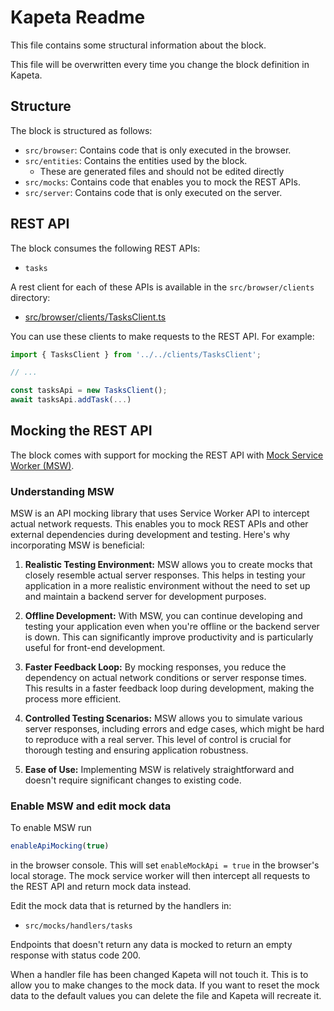 # Kapeta Readme

This file contains some structural information about the block.

This file will be overwritten every time you change the block definition in Kapeta.

## Structure

The block is structured as follows:

* `src/browser`: Contains code that is only executed in the browser.
* `src/entities`: Contains the entities used by the block.
  * These are generated files and should not be edited directly
* `src/mocks`: Contains code that enables you to mock the REST APIs.
* `src/server`: Contains code that is only executed on the server.

## REST API

The block consumes the following REST APIs:

* `tasks`

A rest client for each of these APIs is available in the `src/browser/clients` directory:

* [src/browser/clients/TasksClient.ts](src/browser/clients/TasksClient.ts)

You can use these clients to make requests to the REST API. For example:


```typescript
import { TasksClient } from '../../clients/TasksClient';

// ...

const tasksApi = new TasksClient();
await tasksApi.addTask(...)
```


## Mocking the REST API

The block comes with support for mocking the REST API with [Mock Service Worker (MSW)](https://mswjs.io/).


### Understanding MSW
MSW is an API mocking library that uses Service Worker API to intercept actual network requests. This enables you to mock REST APIs and other external dependencies during development and testing. Here's why incorporating MSW is beneficial:

1. **Realistic Testing Environment:** MSW allows you to create mocks that closely resemble actual server responses. This helps in testing your application in a more realistic environment without the need to set up and maintain a backend server for development purposes.

2. **Offline Development:** With MSW, you can continue developing and testing your application even when you're offline or the backend server is down. This can significantly improve productivity and is particularly useful for front-end development.

3. **Faster Feedback Loop:** By mocking responses, you reduce the dependency on actual network conditions or server response times. This results in a faster feedback loop during development, making the process more efficient.

4. **Controlled Testing Scenarios:** MSW allows you to simulate various server responses, including errors and edge cases, which might be hard to reproduce with a real server. This level of control is crucial for thorough testing and ensuring application robustness.

5. **Ease of Use:** Implementing MSW is relatively straightforward and doesn't require significant changes to existing code.


### Enable MSW and edit mock data

To enable MSW run

```js
enableApiMocking(true)
```

in the browser console. This will set `enableMockApi = true` in the browser's local storage. The mock service worker will then intercept all requests to the REST API and return mock data instead.

Edit the mock data that is returned by the handlers in:

* `src/mocks/handlers/tasks`

Endpoints that doesn't return any data is mocked to return an empty response with status code 200.

When a handler file has been changed Kapeta will not touch it. This is to allow you to make changes to the mock data. If you want to reset the mock data to the default values you can delete the file and Kapeta will recreate it.


